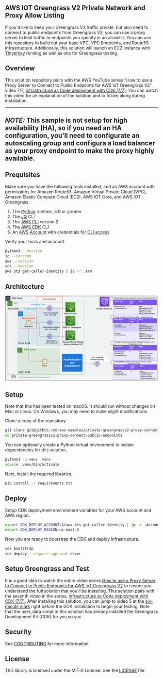 ## AWS IOT Greengrass V2 Private Network and Proxy Allow Listing

If you'd like to keep your Greengrass V2 traffic private,
but also need to connect to public endpoints from Greengrass V2,
you can use a proxy server to limit traffic to endpoints you specify in an allowlist.
You can use this repository to build out your base VPC, VPC Endpoints, and Route53 infrastructure.
Additionally, this solution will launch an EC2 instance with [Tinyproxy](https://tinyproxy.github.io/) running as well
as one for Greengrass testing.

## Overview

This solution repository pairs with the AWS YouTube
series "How to use a Proxy Server to Connect to Public Endpoints for AWS IoT Greengrass V2" video
7/7, [Infrastructure as Code deployment with CDK (7/7)](#). You can watch this video for an explanation of the solution
and to follow along during installation.

---
**_NOTE:_** This sample is not setup for high availability (HA),
so if you need an HA configuration,
you'll need to configurate an autoscaling group and configura a load balancer as your proxy endpoint to make the proxy
highly available.
---

## Prequisites

Make sure you have the following tools installed, and an AWS account with permissions for Amazon Route53,
Amazon Virtual Private Cloud (VPC), Amazon Elastic Compute Cloud (EC2), AWS IOT Core, and AWS IOT Greengrass.

1. The [Python](https://www.python.org/downloads/) runtime, 3.9 or greater
1. The [JQ](https://jqlang.github.io/jq/) CLI
1. The [AWS CLI](https://aws.amazon.com/cli/) version 2
1. The [AWS CDK](https://docs.aws.amazon.com/cdk/v2/guide/getting_started.html) CLI
1. An [AWS Account](https://aws.amazon.com/resources/create-account/) with credentials
   for [CLI access](https://docs.aws.amazon.com/cli/latest/userguide/cli-chap-configure.html)

Verify your tools and account.
```bash
python3 --version
jq --version 
aws --version
cdk --version
aws sts get-caller-identity | jq -r .Arn
```

## Architecture

![Architecture Diagram](architecture.png)

## Setup

Note that this has been tested on macOS. It should run without changes on Mac or Linux. On Windows, you may need to
make slight modifications.

Clone a copy of the repository.

```bash
git clone git@github.com:aws-samples/private-greengrassv2-proxy-connect-public-endpoints.git
cd private-greengrassv2-proxy-connect-public-endpoints
```

You can optionally create a Python virtual environment to isolate dependencies for this solution.

```bash
python3 -m venv .venv
source .venv/bin/activate
```

Next, install the required libraries.

```bash
pip install -r requirements.txt
```

## Deploy

Setup CDK deployment environment variables for your AWS account and AWS region.

```bash
export CDK_DEPLOY_ACCOUNT=$(aws sts get-caller-identity | jq -r .Account)
export CDK_DEPLOY_REGION=us-east-2
```

Now you are ready to bootstrap the CDK and deploy infrastructure.

```bash
cdk bootstrap
cdk deploy --require-approval never
```

## Setup Greengrass and Test

It is a good idea to watch the entire video
series [How to use a Proxy Server to Connect to Public Endpoints for AWS IoT Greengrass V2](https://www.youtube.com/playlist?list=PLi3dkyfu4cY1ZPmjTgzFa-cP27vfMAlqK)
to ensure you understand the full solution that you'll be installing. This solution pairs with the seventh video in the
series, [Infrastructure as Code deployment with CDK (7/7)](#). After installing this solution, you can jump to video 5
at the
[six-minute mark](https://youtu.be/DsyUdCwzu-M?list=PLi3dkyfu4cY1ZPmjTgzFa-cP27vfMAlqK&t=363) right before the GDK
installation to begin your testing. Note that the user_data script in this solution has already installed the Greengrass
Development Kit (GDK) for you so you.

## Security

See [CONTRIBUTING](CONTRIBUTING.md#security-issue-notifications) for more information.

## License

This library is licensed under the MIT-0 License. See the [LICENSE](LICENSE) file.

